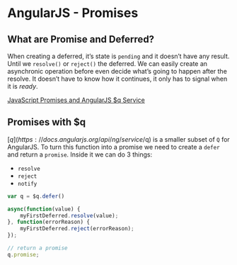 # AngularJS - Promises





## What are Promise and Deferred?

When creating a deferred, it’s state is `pending` and it doesn’t have any result. Until we `resolve()` or `reject()` the deferred. We can easily create an asynchronic operation before even decide what’s going to happen after the resolve. It doesn’t have to know how it continues, it only has to signal when it is _ready_.

[JavaScript Promises and AngularJS $q Service](http://www.webdeveasy.com/javascript-promises-and-angularjs-q-service/)


## Promises with $q




[$q](https://docs.angularjs.org/api/ng/service/$q) is a smaller subset of `Q` for AngularJS. To turn this function into a promise we need to create a `defer` and return a `promise`. Inside it we can do 3 things:

- `resolve`
- `reject`
- `notify`






```js
var q = $q.defer()

async(function(value) {  
    myFirstDeferred.resolve(value);
}, function(errorReason) {
    myFirstDeferred.reject(errorReason);
});

// return a promise
q.promise;

```
